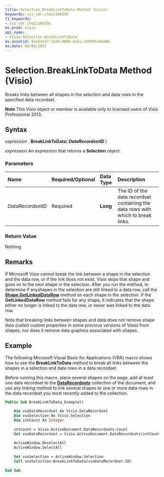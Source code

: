 ```yaml
---
title: Selection.BreakLinkToData Method (Visio)
keywords: vis_sdr.chm11160195
f1_keywords:
- vis_sdr.chm11160195
ms.prod: visio
api_name:
- Visio.Selection.BreakLinkToData
ms.assetid: 83a52ed7-1d10-9005-4a1a-339995106d8b
ms.date: 06/08/2017
---
```



# Selection.BreakLinkToData Method (Visio)

Breaks links between all shapes in the selection and data rows in the specified data recordset.


 **Note**  This Visio object or member is available only to licensed users of Visio Professional 2013.


## Syntax

 _expression_ . **BreakLinkToData**( **_DataRecordsetID_** )

 _expression_ An expression that returns a **Selection** object.


### Parameters



|**Name**|**Required/Optional**|**Data Type**|**Description**|
|:-----|:-----|:-----|:-----|
| _DataRecordsetID_|Required| **Long**|The ID of the data recordset containing the data rows with which to break links.|

### Return Value

Nothing


## Remarks

If Microsoft Visio cannot break the link between a shape in the selection and the data row, or if the link does not exist, Visio skips that shape and goes on to the next shape in the selection. After you run the method, to determine if anyshapes in the selection are still linked to a data row, call the  **[Shape.GetLinkedDataRow](Visio.Shape.GetLinkedDataRow.md)** method on each shape in the selection. If the **GetLinkedDataRow** method fails for any shape, it indicates that the shape either no longer is linked to the data row, or never was linked to the data row.

Note that breaking links between shapes and data does not remove shape data (called custom properties in some previous versions of Visio) from shapes, nor does it remove data graphics associated with shapes.


## Example

The following Microsoft Visual Basic for Applications (VBA) macro shows how to use the  **BreakLinkToData** method to break all links between the shapes in a selection and data rows in a data recordset.

Before running this macro, place several shapes on the page, add at least one data recordset to the  **[DataRecordsets](Visio.DataRecordsets.md)** collection of the document, and use any linking method to link several shapes to one or more data rows in the data recordset you most recently added to the collection.




```vb
Public Sub BreakLinkToData_Example() 
 
    Dim vsoDataRecordset As Visio.DataRecordset 
    Dim vsoSelection As Visio.Selection 
    Dim intCount As Integer 
        
    intCount = Visio.ActiveDocument.DataRecordsets.Count 
    Set vsoDataRecordset = Visio.ActiveDocument.DataRecordsets(intCount) 
     
    ActiveWindow.DeselectAll 
    ActiveWindow.SelectAll 
     
    Set vsoSelection = ActiveWindow.Selection 
    Call vsoSelection.BreakLinkToData(vsoDataRecordset.ID) 
     
End Sub
```


